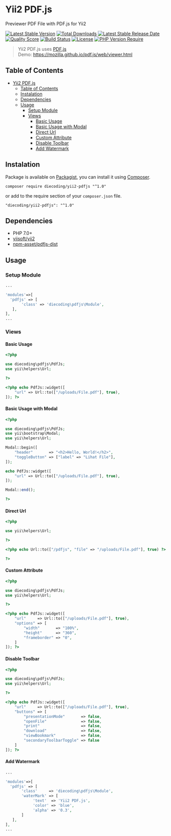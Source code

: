 # Yii2 PDF.js

Previewer PDF File with PDF.js for Yii2

[![Latest Stable Version](https://img.shields.io/packagist/v/diecoding/yii2-pdfjs?label=stable)](https://packagist.org/packages/diecoding/yii2-pdfjs)
[![Total Downloads](https://img.shields.io/packagist/dt/diecoding/yii2-pdfjs)](https://packagist.org/packages/diecoding/yii2-pdfjs)
[![Latest Stable Release Date](https://img.shields.io/github/release-date/sugeng-sulistiyawan/yii2-pdfjs)](https://github.com/sugeng-sulistiyawan/yii2-pdfjs)
[![Quality Score](https://img.shields.io/scrutinizer/quality/g/sugeng-sulistiyawan/yii2-pdfjs)](https://scrutinizer-ci.com/g/sugeng-sulistiyawan/yii2-pdfjs)
[![Build Status](https://img.shields.io/travis/com/sugeng-sulistiyawan/yii2-pdfjs)](https://app.travis-ci.com/sugeng-sulistiyawan/yii2-pdfjs)
[![License](https://img.shields.io/github/license/sugeng-sulistiyawan/yii2-pdfjs)](https://github.com/sugeng-sulistiyawan/yii2-pdfjs)
[![PHP Version Require](https://img.shields.io/packagist/dependency-v/diecoding/yii2-pdfjs/php?color=6f73a6)](https://packagist.org/packages/diecoding/yii2-pdfjs)

> Yii2 PDF.js uses [PDF.js](https://mozilla.github.io/pdf.js/) <br> Demo: https://mozilla.github.io/pdf.js/web/viewer.html

## Table of Contents

- [Yii2 PDF.js](#yii2-pdfjs)
  - [Table of Contents](#table-of-contents)
  - [Instalation](#instalation)
  - [Dependencies](#dependencies)
  - [Usage](#usage)
    - [Setup Module](#setup-module)
    - [Views](#views)
      - [Basic Usage](#basic-usage)
      - [Basic Usage with Modal](#basic-usage-with-modal)
      - [Direct Url](#direct-url)
      - [Custom Attribute](#custom-attribute)
      - [Disable Toolbar](#disable-toolbar)
      - [Add Watermark](#add-watermark)

## Instalation

Package is available on [Packagist](https://packagist.org/packages/diecoding/yii2-pdfjs), you can install it using [Composer](https://getcomposer.org).

```shell
composer require diecoding/yii2-pdfjs "^1.0"
```

or add to the require section of your `composer.json` file.

```shell
"diecoding/yii2-pdfjs": "^1.0"
```

## Dependencies

- PHP 7.0+
- [yiisoft/yii2](https://github.com/yiisoft/yii2)
- [npm-asset/pdfjs-dist](https://asset-packagist.org/package/npm-asset/pdfjs-dist)

## Usage

### Setup Module

```php
...

'modules'=>[
  'pdfjs' => [
       'class' => 'diecoding\pdfjs\Module',
   ],
],
...

```

### Views

#### Basic Usage

```php
<?php

use diecoding\pdfjs\PdfJs;
use yii\helpers\Url;

?>

<?php echo PdfJs::widget([
    "url" => Url::to(["/uploads/File.pdf"], true),
]); ?>

```

#### Basic Usage with Modal

```php
<?php

use diecoding\pdfjs\PdfJs;
use yii\bootstrap\Modal;
use yii\helpers\Url;

Modal::begin([
    "header"       => "<h2>Hello, World!</h2>",
    "toggleButton" => ["label" => "Lihat File"],
]);

echo PdfJs::widget([
    "url" => Url::to(["/uploads/File.pdf"], true),
]);

Modal::end();

?>

```

#### Direct Url

```php
<?php

use yii\helpers\Url;

?>

<?php echo Url::to(["/pdfjs", "file" => "/uploads/File.pdf"], true) ?>

?>
```

#### Custom Attribute

```php
<?php

use diecoding\pdfjs\PdfJs;
use yii\helpers\Url;

?>

<?php echo PdfJs::widget([
    "url"     => Url::to(["/uploads/File.pdf"], true),
    "options" => [
        "width"       => "100%",
        "height"      => "360",
        "frameborder" => "0",
    ]
]); ?>

```

#### Disable Toolbar

```php
<?php

use diecoding\pdfjs\PdfJs;
use yii\helpers\Url;

?>

<?php echo PdfJs::widget([
    "url"     => Url::to(["/uploads/File.pdf"], true),
    "buttons" => [
        "presentationMode"       => false,
        "openFile"               => false,
        "print"                  => false,
        "download"               => false,
        "viewBookmark"           => false,
        "secondaryToolbarToggle" => false
    ]
]); ?>

```

#### Add Watermark

```php
...

'modules'=>[
  'pdfjs' => [
       'class'     => 'diecoding\pdfjs\Module',
       'waterMark' => [
            'text'  => 'Yii2 PDF.js',
            'color' => 'blue',
            'alpha' => '0.3',
       ]
   ],
],
...

```

